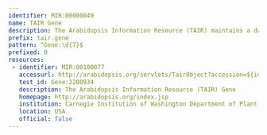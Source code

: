 ```yaml
---
identifier: MIR:00000049
name: TAIR Gene
description: The Arabidopsis Information Resource (TAIR) maintains a database of genetic and molecular biology data for the model higher plant Arabidopsis thaliana. This is the reference gene model for a given locus.
prefix: tair.gene
pattern: ^Gene:\d{7}$
prefixed: 0
resources:
 - identifier: MIR:00100077
   accessurl: http://arabidopsis.org/servlets/TairObject?accession=${id}
   test_id: Gene:2200934
   description: The Arabidopsis Information Resource (TAIR) Gene
   homepage: http://arabidopsis.org/index.jsp
   institution: Carnegie Institution of Washington Department of Plant Biology and National Center for Genome Resources (NCGR)
   location: USA
   official: false
---
```

